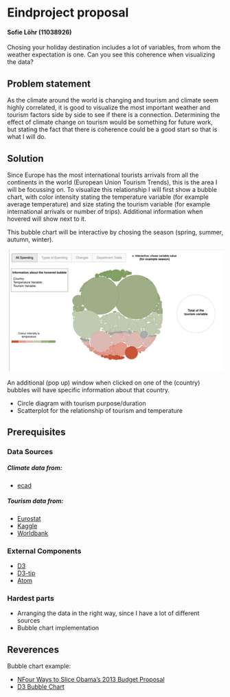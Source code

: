 # Eindproject proposal
#### Sofie Löhr (11038926)
Chosing your holiday destination includes a lot of variables, from whom the weather expectation is one. Can you see this coherence when visualizing the data?

## Problem statement
 As the climate around the world is changing and tourism and climate seem highly correlated, it is good to visualize the most important weather and tourism factors side by side to see if there is a connection. Determining the effect of climate change on tourism would be something for future work, but stating the fact that there is coherence could be a good start so that is what I will do.

## Solution
Since Europe has the most international tourists arrivals from all the continents in the world (European Union Tourism Trends), this is the area I will be focussing on. 
To visualize this relationship I will first show a bubble chart, with color intensity stating the temperature variable (for example average temperature) and size stating the tourism variable (for example international arrivals or number of trips). Additional information when hovered will show next to it. 

This bubble chart will be interactive by chosing the season (spring, summer, autumn, winter).

![sketch](doc/bubble_chart_example.png)

An additional (pop up) window when clicked on one of the (country) bubbles will have specific information about that country. 
+ Circle diagram with tourism purpose/duration
+ Scatterplot for the relationship of tourism and temperature

## Prerequisites

### Data Sources
##### Climate data from: 
+ [ecad](https://www.ecad.eu/dailydata/predefinedseries.php#)

##### Tourism data from:
+ [Eurostat](https://ec.europa.eu/eurostat/web/tourism/data/database)
+ [Kaggle](https://www.kaggle.com/ajaafer/tourism-expenditures-of-total-imports)
+ [Worldbank](https://data.worldbank.org/indicator/ST.INT.ARVL)

### External Components
+ [D3](https://d3js.org/)
+ [D3-tip](https://github.com/Caged/d3-tip)
+ [Atom](atom.io)

### Hardest parts
+ Arranging the data in the right way, since I have a lot of different sources
+ Bubble chart implementation


## Reverences
Bubble chart example:
+ [NFour Ways to Slice Obama’s 2013 Budget Proposal](https://archive.nytimes.com/www.nytimes.com/interactive/2012/02/13/us/politics/2013-budget-proposal-graphic.html)
+ [D3 Bubble Chart](http://bl.ocks.org/phuonghuynh/54a2f97950feadb45b07)